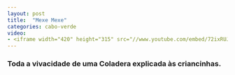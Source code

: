 ```yaml
---
layout: post
title:  "Mexe Mexe"
categories: cabo-verde
video: 
- <iframe width="420" height="315" src="//www.youtube.com/embed/72ixRUJl-aA" frameborder="0" allowfullscreen></iframe>
---
```


### Toda a vivacidade de uma Coladera explicada às criancinhas.